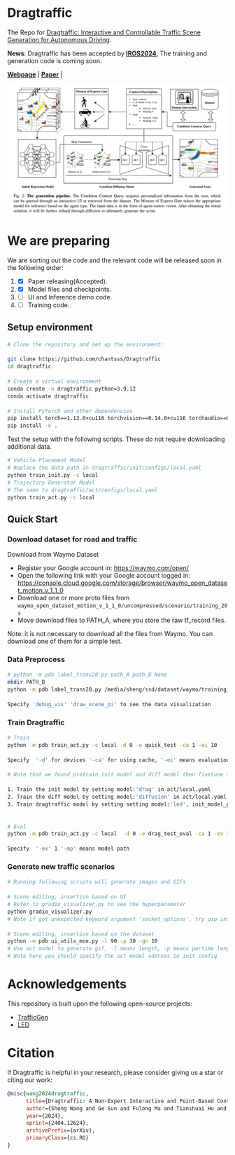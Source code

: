 # Dragtraffic
The Repo for [Dragtraffic: Interactive and Controllable Traffic Scene Generation for Autonomous Driving](https://chantsss.github.io/Dragtraffic/).

**News**: Dragtraffic has been accepted by [**IROS2024**](https://iros2024-abudhabi.org), The training and generation code is coming soon.

[**Webpage**](https://chantsss.github.io/Dragtraffic/) | 
[**Paper**](https://arxiv.org/abs/2404.12624) |

![](assets/overview.jpg)

# We are preparing
We are sorting out the code and the relevant code will be released soon in the following order:
1. - [x] Paper releasing(Accepted).
2. - [x] Model files and checkpoints. 
3. - [ ] UI and Inference demo code.
4. - [ ] Training code.

## Setup environment

```bash
# Clone the repository and set up the environment:

git clone https://github.com/chantsss/Dragtraffic
cd dragtraffic

# Create a virtual environment
conda create -n dragtraffic python=3.9.12
conda activate dragtraffic

# Install PyTorch and other dependencies
pip install torch==1.13.0+cu116 torchvision==0.14.0+cu116 torchaudio==0.13.0 --extra-index-url https://download.pytorch.org/whl/cu116 
pip install -e .
```

Test the setup with the following scripts. These do not require downloading additional data.


````bash
# Vehicle Placement Model
# Replace the data path in dragtraffic/init/configs/local.yaml
python train_init.py -c local
# Trajectory Generator Model
# The same to dragtraffic/act/configs/local.yaml
python train_act.py -c local 
````

## Quick Start

### Download dataset for road and traffic

Download from Waymo Dataset
- Register your Google account in: https://waymo.com/open/
- Open the following link with your Google account logged in: https://console.cloud.google.com/storage/browser/waymo_open_dataset_motion_v_1_1_0
- Download one or more proto files from `waymo_open_dataset_motion_v_1_1_0/uncompressed/scenario/training_20s`
- Move download files to PATH_A, where you store the raw tf_record files.

Note: it is not necessary to download all the files from Waymo. You can download one of them for a simple test.

### Data Preprocess
```bash
# python -m pdb label_trans20.py path_A path_B None
mkdir PATH_B
python -m pdb label_trans20.py /media/sheng/ssd/dataset/waymo/training_20s path_B None --debug_vis --draw_scene_pi 

Specify 'debug_vis' 'draw_scene_pi' to see the data visualization

```

### Train Dragtraffic
```bash
# Train
python -m pdb train_act.py -c local -d 0 -e quick_test -ca 1 -ei 10

Specify  '-d' for devices '-ca' for using cache, '-ei' means evaluation interval 

# Note that we found pretrain init model and diff model then finetune them together in led model.

1. Train the init model by setting model:'drag' in act/local.yaml
2. Train the diff model by setting model:'diffusion' in act/local.yaml
3. Train dragtraffic model by setting setting model:'led', init_model_path and diff_model_path obtained from step 1&2.


# Eval
python -m pdb train_act.py -c local  -d 0 -e drag_test_eval -ca 1 -ev 1 -mp MODEL_PATH

Specify  '-ev' 1 '-mp' means model path

```

### Generate new traffic scenarios

```bash
# Running following scripts will generate images and GIFs 

# Scene editing, insertion based on UI
# Refer to gradio_visualizer.py to see the hyperparameter
python gradio_visualizer.py
# Note if got unexpected keyword argument 'socket_options', try pip install --upgrade httpx httpcore

# Scene editing, insertion based on the dataset
python -m pdb ui_utils_moe.py -l 90 -p 30 -gn 10
# Use act model to generate gif, -l means length, -p means pertime length, -gn means generate nums 
# Note here you should specify the act model address in init config
```

# Acknowledgements

This repository is built upon the following open-source projects:
- [TrafficGen](https://github.com/metadriverse/trafficgen)
- [LED](https://github.com/MediaBrain-SJTU/LED)

# Citation
If Dragtraffic is helpful in your research, please consider giving us a star or citing our work:

```bibtex
@misc{wang2024dragtraffic,
      title={Dragtraffic: A Non-Expert Interactive and Point-Based Controllable Traffic Scene Generation Framework}, 
      author={Sheng Wang and Ge Sun and Fulong Ma and Tianshuai Hu and Yongkang Song and Lei Zhu and Ming Liu},
      year={2024},
      eprint={2404.12624},
      archivePrefix={arXiv},
      primaryClass={cs.RO}
}
```
